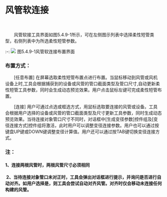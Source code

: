 # 风管软连接
<br/>

&emsp;&emsp;风管软接工具界面如图5.4.9\-1所示，可在左侧图示列表中选择柔性短管类型，右侧列表中为所选柔性短管参数。
<br/>

:-: ![](images/213.png)
图5.4.9\-1风管软连接布置界面
<br/>

### 布置方式：

&emsp;&emsp;\[任意布置] 在屏幕选取柔性短管布置点进行布置。当鼠标移动到风管或风机设备上时,工具会根据捕获到的设备或风管的管口截面类型及管口尺寸,自动更新柔性短管工具参数，同时会生成动态预览效果。用户点击鼠标左键可完成柔性短管布置。

&emsp;&emsp;\[连接\] 用户可通过点选或框选方式，用鼠标选取要连接的风管或设备。工具会根据用户选择的设备或风管的管口截面类型及尺寸更新工具参数，同时生成动态预览效果。当待连接对象管口尺寸不同时，对话框中\[生成变径参数\]控件组及\[变径连接方式\]控件组将激活，此时用户可以调整变径连接参数。用户也可以通过按键盘UP键或DOWN键调整变径计算值。用户还可以通过按TAB键切换变径连接方式。

### 注：

#### 1、连接两根风管时，两根风管尺寸必须相同

####  2、当待连接对象管口未对正时，工具会弹出对话框进行提示，并询问是否进行自动对齐。如用户选择是，则工具会尝试自动对齐风管。对齐时仅会移动未连接任何构建的风管。